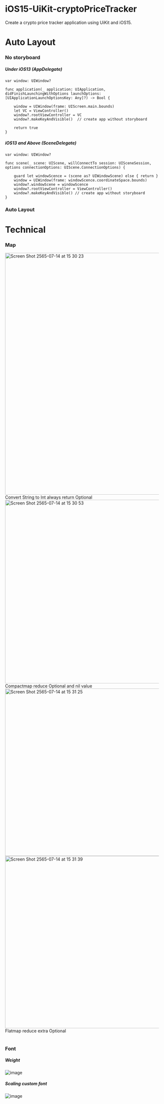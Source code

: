# iOS15-UiKit-cryptoPriceTracker

Create a crypto price tracker application using UiKit and iOS15.

# Auto Layout
### No storyboard
##### Under iOS13 (AppDelegate)

    var window: UIWindow?

    func application(_ application: UIApplication, didFinishLaunchingWithOptions launchOptions: [UIApplicationLaunchOptionsKey: Any]?) -> Bool {
        
        window = UIWindow(frame: UIScreen.main.bounds)
        let VC = ViewController()
        window?.rootViewController = VC
        window?.makeKeyAndVisible()  // create app without storyboard
        
        return true
    }

##### iOS13 and Above (SceneDelegate)

    var window: UIWindow?
    
    func scene(_ scene: UIScene, willConnectTo session: UISceneSession, options connectionOptions: UIScene.ConnectionOptions) {
        
        guard let windowScence = (scene as? UIWindowScene) else { return }
        window = UIWindow(frame: windowScence.coordinateSpace.bounds)
        window?.windowScene = windowScence
        window?.rootViewController = ViewController()
        window?.makeKeyAndVisible() // create app without storyboard
    }

### Auto Layout

# Technical
### Map
<img width="793" alt="Screen Shot 2565-07-14 at 15 30 23" src="https://user-images.githubusercontent.com/57714919/178938512-97ef8949-282e-4306-8014-0b2ead914a97.png">
Convert String to Int always return Optional
<img width="602" alt="Screen Shot 2565-07-14 at 15 30 53" src="https://user-images.githubusercontent.com/57714919/178938605-f7b9bcb9-7607-4609-930f-a9a25c8d8b83.png">
Compactmap reduce Optional and nil value
<img width="549" alt="Screen Shot 2565-07-14 at 15 31 25" src="https://user-images.githubusercontent.com/57714919/178938730-788dd4f4-69d2-4844-99a0-78df4d6dfe0b.png">
<img width="565" alt="Screen Shot 2565-07-14 at 15 31 39" src="https://user-images.githubusercontent.com/57714919/178938787-de9d6e9d-0cb6-4036-a1a3-9c85772724d2.png">
Flatmap reduce extra Optional 

#
### Font
##### Weight
![image](https://user-images.githubusercontent.com/57714919/178930057-afaba677-9487-422e-bc75-ede65eafd0d1.png)

##### Scaling custom font
![image](https://user-images.githubusercontent.com/57714919/178931030-2f4533a3-7e5a-4143-a8d7-5e40b448853d.png)

